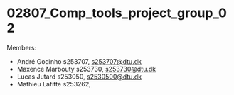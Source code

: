 # 02807_Comp_tools_project_group_02

Members:
- André Godinho s253707, s253707@dtu.dk
- Maxence Marbouty s253730, s253730@dtu.dk
- Lucas Jutard s253050, s2530500@dtu.dk
- Mathieu Lafitte s253262, 
